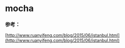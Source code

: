 # mocha


### 参考：

[http://www.ruanyifeng.com/blog/2015/06/istanbul.html](http://www.ruanyifeng.com/blog/2015/06/istanbul.html)